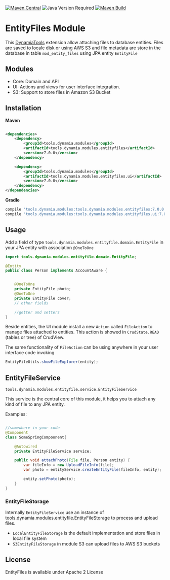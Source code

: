 [![Maven Central](https://img.shields.io/maven-central/v/tools.dynamia.modules/tools.dynamia.modules.entityfiles)](https://search.maven.org/search?q=tools.dynamia.modules.entityfiles)
![Java Version Required](https://img.shields.io/badge/java-17-blue)
[![Maven Build](https://github.com/dynamiatools/module-entityfiles/actions/workflows/maven.yml/badge.svg)](https://github.com/dynamiatools/module-entityfiles/actions/workflows/maven.yml)

# EntityFiles Module

This [DynamiaTools](https://dynamia.tools) extension allow attaching files to database entities. Files are saved to locale disk or using AWS S3 and file
metadata are store in the database in table `mod_entity_files` using JPA entity `EntityFile`

## Modules

- Core: Domain and API
- UI: Actions and views for user interface integration.
- S3: Support to store files in Amazon S3 Bucket

## Installation

**Maven**

```xml

<dependencies>
    <dependency>
        <groupId>tools.dynamia.modules</groupId>
        <artifactId>tools.dynamia.modules.entityfiles</artifactId>
        <version>7.0.0</version>
    </dependency>

    <dependency>
        <groupId>tools.dynamia.modules</groupId>
        <artifactId>tools.dynamia.modules.entityfiles.ui</artifactId>
        <version>7.0.0</version>
    </dependency>
</dependencies>
```

**Gradle**

```groovy
compile 'tools.dynamia.modules:tools.dynamia.modules.entityfiles:7.0.0'
compile 'tools.dynamia.modules:tools.dynamia.modules.entityfiles.ui:7.0.0'
```

## Usage

Add a field of type `tools.dynamia.modules.entityfile.domain.EntityFile` in your JPA entity with association `@OneToOne`

```Java
import tools.dynamia.modules.entityfile.domain.EntityFile;

@Entity
public class Person implements AccountAware {


    @OneToOne
    private EntityFile photo;
    @OneToOne
    private EntityFile cover;
    // other fields

    //getter and setters    
}

```

Beside entities, the UI module install a new `Action` called `FileAction` to manage files attached to entities. This
action is showed in `CrudState.READ` (tables or tree) of CrudView.

The same functionality of `FileAction` can be using anywhere in your user interface code invoking

```Java
EntityFileUtils.showFileExplorer(entity);
```

## EntityFileService

`tools.dynamia.modules.entityfile.service.EntityFileService`

This service is the central core of this module, it helps you to attach any kind of file to any JPA entity.

Examples:

```Java

//somewhere in your code
@Component
class SomeSpringCompoonent{

    @Autowired
    private EntityFileService service;

    public void attachPhoto(File file, Person entity) {
        var fileInfo = new UploadFileInfo(file);
        var photo = entityService.createEntityFile(fileInfo, entity);

        entity.setPhoto(photo);
    }
}
```

### EntityFileStorage

Internally `EntityFileService` use an instance of tools.dynamia.modules.entityfile.EntityFileStorage to process and upload
files.

- `LocalEntityFileStorage` is the default implementation and store files in local file system
- `S3EntityFileStorage` in module S3 can upload files to AWS S3 buckets

## License

EntityFiles is available under Apache 2 License
